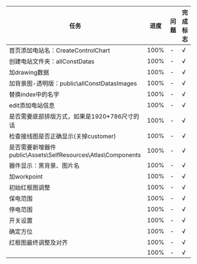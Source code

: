 |任务|进度|问题|完成标志|
|-|-|-|-|
|首页添加电站名：CreateControlChart|100%|-|√
|创建电站文件夹：allConstDatas|100%|-|√
|加drawing数据|100%|-|√
|加背景图-透明版：public\allConstDatasImages|100%|-|√
|替换index中的名字|100%|-|√
|edit添加电站信息|100%|-|√
|是否需要底部排版方式，如果是1920*786尺寸的话|100%|-|√
|检查接线图是否正确显示(关掉customer)|100%|-|√
|是否需要新增器件public\Assets\SelfResources\Atlas\Components|100%|-|√
|器件显示：黑背景、图片名|100%|-|√
|加workpoint|100%|-|√
|初始红框图调整|100%|-|√
|保电范围|100%|-|√
|停电范围|100%|-|√
|开关设置|100%|-|√
|确定方位|100%|-|√
|红框图最终调整及对齐|100%|-|√
||100%|-|√